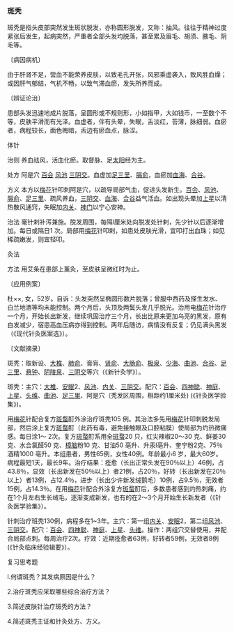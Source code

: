 ### 斑秃

斑秃是指头皮部突然发生斑状脱发，亦称圆形脱发，又称：抽风。往往于精神过度紧张后发生，起病突然，严重者全部头发均脱落，甚至累及眉毛、胡须、腋毛、阴毛等。

〔病因病机〕

由于肝肾不足，营血不能荣养皮肤，以致毛孔开张，风邪乘虚袭入，致风胜血燥；或因肝气郁结，气机不畅，以致气滞血瘀，发失所养而成。

〔辨证论治〕

患部头发迅速地成片脱落，呈圆形或不规则形，小如指甲，大如钱币，一至数个不等，皮肤平滑而有光泽。血虚者，伴有头晕，失眠，舌淡红，苔薄，脉细弱。血瘀者，病程较长，面色晦暗，舌边有瘀血点，脉涩。

体针

治则  养血祛风，活血化瘀。取督脉、足[太阳](https://www.gmzyjc.com/read/zjs/zjs3.4-0.1.1.4.0.md)经为主。

处方  阿是穴  [百会](https://www.gmzyjc.com/read/zjs/zjs3.2.2-0.0.1.3.20.md)  [风池](https://www.gmzyjc.com/read/zjs/zjs3.1.9-12-0.0.3.3.20.md)  [三阴交](https://www.gmzyjc.com/read/zjs/zjs3.1.4-6-0.0.1.3.6.md)。血虚加[足三里](https://www.gmzyjc.com/read/zjs/zjs3.1.1-3-0.1.3.3.36.md)、[膈俞](https://www.gmzyjc.com/read/zjs/zjs3.1.7-8-0.0.1.3.17.md)，血瘀加[血海](https://www.gmzyjc.com/read/zjs/zjs3.1.4-6-0.0.1.3.10.md)、[合谷](https://www.gmzyjc.com/read/zjs/zjs3.1.1-3-0.1.2.3.4.md)。

方义  本方以[梅花](https://www.gmzyjc.com/read/bc/bc11-0.0.20.0.0.md)针叩刺阿是穴，以疏导局部气血，促进头发新生。[百会](https://www.gmzyjc.com/read/zjs/zjs3.2.2-0.0.1.3.20.md)、[风池](https://www.gmzyjc.com/read/zjs/zjs3.1.9-12-0.0.3.3.20.md)、[膈俞](https://www.gmzyjc.com/read/zjs/zjs3.1.7-8-0.0.1.3.17.md)、[足三里](https://www.gmzyjc.com/read/zjs/zjs3.1.1-3-0.1.3.3.36.md)、疏风养血，[三阴交](https://www.gmzyjc.com/read/zjs/zjs3.1.4-6-0.0.1.3.6.md)、[血海](https://www.gmzyjc.com/read/zjs/zjs3.1.4-6-0.0.1.3.10.md)、[合谷](https://www.gmzyjc.com/read/zjs/zjs3.1.1-3-0.1.2.3.4.md)益气活血。如出现头晕加[上星](https://www.gmzyjc.com/read/zjs/zjs3.2.2-0.0.1.3.23.md)以清热散风通窍，失眠加[内关](https://www.gmzyjc.com/read/zjs/zjs3.1.9-12-0.0.1.3.6.md)、[神门](https://www.gmzyjc.com/read/zjs/zjs3.1.4-6-0.0.2.3.7.md)以宁心安神。

治法  毫针剌补泻兼施。脱发周围，每隔l厘米处向脱发处针剌，先少针以后逐渐增加。每日或隔日1 次。局部用[梅花](https://www.gmzyjc.com/read/bc/bc11-0.0.20.0.0.md)针叩剌，如患处皮肤光滑，宜叩打出血珠；如见稀疏嫩发，则宜轻叩。

灸法

方法  用艾条在患部上薰灸，至皮肤呈微红时为止。

〔应用例案〕

杜××, 女，52岁。自诉：头发突然呈椭圆形数片脱落；曾服中西药及搽生发水、白兰地酒等均未能控制。两个月后，头顶及两鬓头发几乎脱光。治用电[梅花](https://www.gmzyjc.com/read/bc/bc11-0.0.20.0.0.md)针治疗一个月，开始长出新发，继续巩固治疗三个月，长出比原来更加乌亮的黑发，原有白发减少，宿患高血压病亦得到控制。两年后随访，病情没有反复；仍见满头黑发（《现代针灸医案选》）。

〔文献摘录〕

斑秃：取新设、[大椎](https://www.gmzyjc.com/read/zjs/zjs3.2.2-0.0.1.3.14.md)、[肺俞](https://www.gmzyjc.com/read/zjs/zjs3.1.7-8-0.0.1.3.13.md)、膏肓、[肾俞](https://www.gmzyjc.com/read/zjs/zjs3.1.7-8-0.0.1.3.23.md)、[大肠俞](https://www.gmzyjc.com/read/zjs/zjs3.1.7-8-0.0.1.3.25.md)、[极泉](https://www.gmzyjc.com/read/zjs/zjs3.1.4-6-0.0.2.3.1.md)、[少海](https://www.gmzyjc.com/read/zjs/zjs3.1.4-6-0.0.2.3.3.md)、[曲池](https://www.gmzyjc.com/read/zjs/zjs3.1.1-3-0.1.2.3.11.md)、[合谷](https://www.gmzyjc.com/read/zjs/zjs3.1.1-3-0.1.2.3.4.md)、[足三里](https://www.gmzyjc.com/read/zjs/zjs3.1.1-3-0.1.3.3.36.md)、[悬钟](https://www.gmzyjc.com/read/zjs/zjs3.1.9-12-0.0.3.3.39.md)、[阴陵泉](https://www.gmzyjc.com/read/zjs/zjs3.1.4-6-0.0.1.3.9.md)、[三阴交](https://www.gmzyjc.com/read/zjs/zjs3.1.4-6-0.0.1.3.6.md)等穴（《新针灸学》）。

斑秃：主穴：[大椎](https://www.gmzyjc.com/read/zjs/zjs3.2.2-0.0.1.3.14.md)、[安眠](https://www.gmzyjc.com/read/zjs/zjs3.4-0.1.1.11.0.md)2、[风池](https://www.gmzyjc.com/read/zjs/zjs3.1.9-12-0.0.3.3.20.md)、[内关](https://www.gmzyjc.com/read/zjs/zjs3.1.9-12-0.0.1.3.6.md)、[三阴交](https://www.gmzyjc.com/read/zjs/zjs3.1.4-6-0.0.1.3.6.md)。配穴：[百会](https://www.gmzyjc.com/read/zjs/zjs3.2.2-0.0.1.3.20.md)、[四神聪](https://www.gmzyjc.com/read/zjs/zjs3.4-0.1.1.1.0.md)、[神庭](https://www.gmzyjc.com/read/zjs/zjs3.2.2-0.0.1.3.24.md)、[上星](https://www.gmzyjc.com/read/zjs/zjs3.2.2-0.0.1.3.23.md)、[头维](https://www.gmzyjc.com/read/zjs/zjs3.1.1-3-0.1.3.3.8.md)、[曲池](https://www.gmzyjc.com/read/zjs/zjs3.1.1-3-0.1.2.3.11.md)、[足三里](https://www.gmzyjc.com/read/zjs/zjs3.1.1-3-0.1.3.3.36.md)、阿是穴（秃发区周围，相距约1厘米处) (《针灸医学验集》)。

用[梅花](https://www.gmzyjc.com/read/bc/bc11-0.0.20.0.0.md)针配合复方[斑蝥](https://www.gmzyjc.com/read/bc/bc20-0.12.0.0.0.md)酊外涂治疗斑秃105 例。其治法多先用[梅花](https://www.gmzyjc.com/read/bc/bc11-0.0.20.0.0.md)针叩刺脱发局部，然后涂上复方[斑蝥](https://www.gmzyjc.com/read/bc/bc20-0.12.0.0.0.md)酊（此药有毒，避免接触眼及口腔粘膜）使局部为灼热微痛感。每日涂1～ 2次。复方[斑蝥](https://www.gmzyjc.com/read/bc/bc20-0.12.0.0.0.md)酊系用全[斑蝥](https://www.gmzyjc.com/read/bc/bc20-0.12.0.0.0.md)20 只，红尖辣椒20～30 克、鲜姜30 克、水合氯醛50 克、[樟脑](https://www.gmzyjc.com/read/bc/bc20-0.16.0.0.0.md)粉10 克、甘油50 亳升、升汞l亳升、奎宁粉2克、75％酒精1000 亳升。本组患者，男性65例，女性40例。年龄最小6 岁，最大60岁。病程最短1天，最长9年。治疗结果：痊愈（长出正常头发在90％以上）46例，占43.8％，显效（长出新发在50％以上）者21例，占20％，好转（长出新发在20％以上）者13例，占12.4％，进步（长出少许新发绒鹅毛）10例，占9.5％，无效者15例，占14.3％。在用[梅花](https://www.gmzyjc.com/read/bc/bc11-0.0.20.0.0.md)针配合外涂复方[斑蝥](https://www.gmzyjc.com/read/bc/bc20-0.12.0.0.0.md)酊后，多数患者感到灼热刺痛，约在1个月左右生长绒毛，逐渐变成新发，也有的在2～3个月开始生长新发者（《针灸医学验集》）。

针刺治疗班秃130例，病程多在1~3年。主穴：第一组[内关](https://www.gmzyjc.com/read/zjs/zjs3.1.9-12-0.0.1.3.6.md)、[安眠](https://www.gmzyjc.com/read/zjs/zjs3.4-0.1.1.11.0.md)2，第二组[风池](https://www.gmzyjc.com/read/zjs/zjs3.1.9-12-0.0.3.3.20.md)、[三阴交](https://www.gmzyjc.com/read/zjs/zjs3.1.4-6-0.0.1.3.6.md)。配穴：[百会](https://www.gmzyjc.com/read/zjs/zjs3.2.2-0.0.1.3.20.md)、[四神聪](https://www.gmzyjc.com/read/zjs/zjs3.4-0.1.1.1.0.md)、[神庭](https://www.gmzyjc.com/read/zjs/zjs3.2.2-0.0.1.3.24.md)、[上星](https://www.gmzyjc.com/read/zjs/zjs3.2.2-0.0.1.3.23.md)、[头维](https://www.gmzyjc.com/read/zjs/zjs3.1.1-3-0.1.3.3.8.md)。操作：两组穴交替使用，并配合局部点刺。每周治疗2次。疗效：近期痊愈者63例，好转者59例，无效者8例(《针灸临床经验辑要》）。

复习思考题

l.何谓斑秃？其发病原因是什么？

2.治疗斑秃应采取哪些综合治疗方法？

3.简述皮肤针治疗斑秃的方法？

4.简述斑秃主证和针灸处方、方义。

